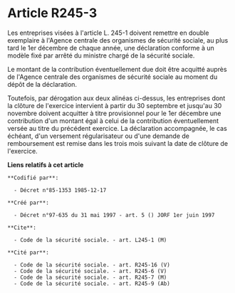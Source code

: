 # Article R245-3

Les entreprises visées à l'article L. 245-1 doivent remettre en double exemplaire à l'Agence centrale des organismes de
sécurité sociale, au plus tard le 1er décembre de chaque année, une déclaration conforme à un modèle fixé par arrêté du
ministre chargé de la sécurité sociale.

Le montant de la contribution éventuellement due doit être acquitté auprès de l'Agence centrale des organismes de sécurité
sociale au moment du dépôt de la déclaration.

Toutefois, par dérogation aux deux alinéas ci-dessus, les entreprises dont la clôture de l'exercice intervient à partir du 30
septembre et jusqu'au 30 novembre doivent acquitter à titre provisionnel pour le 1er décembre une contribution d'un montant
égal à celui de la contribution éventuellement versée au titre du précédent exercice. La déclaration accompagnée, le cas
échéant, d'un versement régularisateur ou d'une demande de remboursement est remise dans les trois mois suivant la date de
clôture de l'exercice.

**Liens relatifs à cet article**

	**Codifié par**:

	  - Décret n°85-1353 1985-12-17

	**Créé par**:

	  - Décret n°97-635 du 31 mai 1997 - art. 5 () JORF 1er juin 1997

	**Cite**:

	  - Code de la sécurité sociale. - art. L245-1 (M)

	**Cité par**:

	  - Code de la sécurité sociale. - art. R245-16 (V)
	  - Code de la sécurité sociale. - art. R245-6 (V)
	  - Code de la sécurité sociale. - art. R245-7 (M)
	  - Code de la sécurité sociale. - art. R245-9 (Ab)
